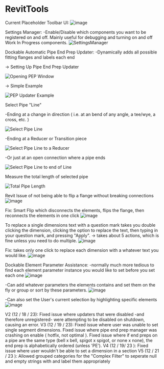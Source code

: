 # RevitTools

Current Placeholder Toolbar UI:
![image](https://github.com/Carson-McCombs/RevitTools/assets/130939367/f59fc2a6-92f0-4d1c-9fb9-af06a11d68f8)

Settings Manager:
-Enable/Disable which components you want to be registered on and off. Mainly useful for debugging and turning on and off Work In Progress components.
![SettingsManager](https://github.com/Carson-McCombs/RevitTools/assets/130939367/0e5d50e2-d34f-4cd6-8ddf-b287e1d2d2a2)

Dockable Automatic Pipe End Prep Updater:
-Dynamically adds all possible fitting flanges and labels each end

-> Setting Up Pipe End Prep Updater

![Opening PEP Window](https://github.com/Carson-McCombs/RevitTools/assets/130939367/590bbbad-0296-4225-9af9-22b3bae1afed)

-> Simple Example

![PEP Updater Example](https://github.com/Carson-McCombs/RevitTools/assets/130939367/d6bf510a-9a95-49ba-8702-2946d2ad39ec)

Select Pipe "Line"

-Ending at a change in direction ( i.e. at an bend of any angle, a tee/wye, a cross, etc. )

![Select Pipe Line](https://github.com/Carson-McCombs/RevitTools/assets/130939367/28848fa8-09a6-4e93-9c48-3387d19c7800)

-Ending at a Reducer or Transition piece

![Select Pipe Line to a Reducer](https://github.com/Carson-McCombs/RevitTools/assets/130939367/3f7fe241-68aa-4c85-94a7-342ec9cc0b01)

-Or just at an open connection where a pipe ends

![Select Pipe Line to end of Line](https://github.com/Carson-McCombs/RevitTools/assets/130939367/7a14ef49-39fd-485a-8970-e498a4e20b78)

Measure the total length of selected pipe

![Total Pipe Length](https://github.com/Carson-McCombs/RevitTools/assets/130939367/c4853da2-6940-4477-a0d8-b9b185f22c1f)

Revit Issue of not being able to flip a flange without breaking connections
![image](https://github.com/Carson-McCombs/RevitTools/assets/130939367/e8d9c1b8-2c78-44ac-8638-0233fbb70b25)

Fix: Smart Flip which disconnects the elements, flips the flange, then reconnects the elements in one click
![image](https://github.com/Carson-McCombs/RevitTools/assets/130939367/3cd7b384-d3c1-47ab-86ae-6a3a93bdb01d)

To replace a single dimensions text with a question mark takes you double clicking the dimension, clicking the option to replace the text, then typing in your question mark, and pressing "Apply". -> takes about 5 actions, which is fine unless you need to do multiple.
![image](https://github.com/Carson-McCombs/RevitTools/assets/130939367/b278a877-5fed-45e9-b2af-9e14cd9f49ac)

Fix: takes only one click to replace each dimension with a whatever text you would like.
![image](https://github.com/Carson-McCombs/RevitTools/assets/130939367/3e858ee9-e16c-4bb4-b725-a4344fc8ddc3)



Dockable Element Parameter Assistance:
-normally much more tedious to find each element parameter instance you would like to set before you set each one
![image](https://github.com/Carson-McCombs/RevitTools/assets/130939367/cbbe09db-9288-48ec-80df-d3784bd380db)

-Can add whatever parameters the elements contains and set them on the fly or group or sort by these parameters.
![image](https://github.com/Carson-McCombs/RevitTools/assets/130939367/b37f2bf9-fb0c-42ae-8926-749ded298979)

-Can also set the User's current selection by highlighting specific elements
![image](https://github.com/Carson-McCombs/RevitTools/assets/130939367/2b9939df-a2e1-4995-94bb-3cd2f7fbe58e)


V2 (12 / 18 / 23): Fixed issue where updaters that were disabled -and therefore unregistered- were attempting to be disabled on shutdown, causing an error.
V3 (12 / 19 / 23): Fixed issue where user was unable to set single segment dimensions. Fixed issue where pipe end prep manager was crashing on enable ( hotfix, not optimal ). Fixed issue where if end preps on a pipe are the same type (bell x bell, spigot x spigot, or none x none), the end prep is alphabetically ordered (unless 'PE').
V4 (12 / 19/ 23 ): Fixed issue where user wouldn't be able to set a dimension in a section 
V5 (12 / 21 / 23 ): Allowed grouped categories for the "Complex Filter" to seperate null and empty strings with and label them appropriately
